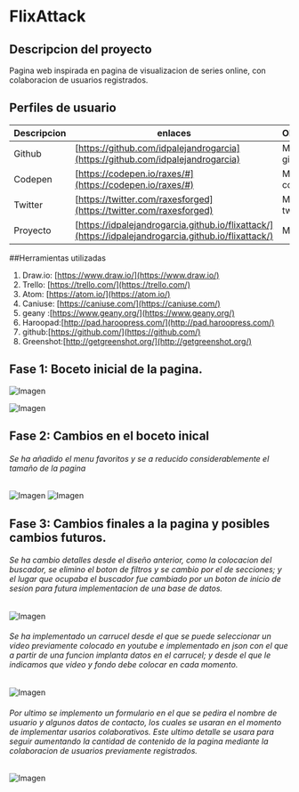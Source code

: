 # FlixAttack
## Descripcion del proyecto

Pagina web inspirada en pagina de visualizacion de series online, con colaboracion de usuarios registrados.

## Perfiles de usuario

| Descripcion | enlaces | Observaciones |
|--------|--------|--------|
|     Github   |   [https://github.com/idpalejandrogarcia](https://github.com/idpalejandrogarcia)     |    Mi perfil de github    |
|     Codepen   |    [https://codepen.io/raxes/#](https://codepen.io/raxes/#)    |     Mi perfil de codepen   |
|    Twitter    |     [https://twitter.com/raxesforged](https://twitter.com/raxesforged)   |    Mi cuenta de twitter    |
|     Proyecto   |    [https://idpalejandrogarcia.github.io/flixattack/](https://idpalejandrogarcia.github.io/flixattack/)    |   Mi proyecto     |

##Herramientas utilizadas

1. Draw.io: [https://www.draw.io/](https://www.draw.io/)
2. Trello: [https://trello.com/](https://trello.com/)
3. Atom: [https://atom.io/](https://atom.io/)
4. Caniuse: [https://caniuse.com/](https://caniuse.com/)
5. geany :[https://www.geany.org/](https://www.geany.org/)
6. Haroopad:[http://pad.haroopress.com/](http://pad.haroopress.com/)
7. github:[https://github.com/](https://github.com/)
8. Greenshot:[http://getgreenshot.org/](http://getgreenshot.org/)


## Fase 1: Boceto inicial de la pagina.

![Imagen](img/boceto.png)

![Imagen](img/boceto2.png)

## Fase 2: Cambios en el boceto inical
###### Se ha añadido el menu favoritos y se a reducido considerablemente el tamaño de la pagina
![Imagen](img/boceto1.2.png)
![Imagen](img/boceto2.2.png)
## Fase 3: Cambios finales a la pagina y posibles cambios futuros.
###### Se ha cambio detalles desde el diseño anterior, como la colocacion del buscador, se elimino el boton de filtros y se cambio por el de secciones; y el lugar que ocupaba el buscador fue cambiado por un boton de inicio de sesion para futura implementacion de una base de datos.
![Imagen](img/Flixattack-par_alta.png)
###### Se ha implementado un carrucel desde el que se puede seleccionar un video previamente colocado en youtube e implementado en json con el que a partir de una funcion implanta datos en el carrucel; y desde el que le indicamos que video y fondo debe colocar en cada momento.
![Imagen](img/Flixattack-medio.png)
###### Por ultimo se implemento un formulario en el que se pedira el nombre de usuario y algunos datos de contacto, los cuales se usaran en el momento de implementar  usarios colaborativos. Este ultimo detalle se usara para seguir aumentando la cantidad de contenido de la pagina mediante la colaboracion de usuarios previamente registrados.
![Imagen](img/Flixattack-fin.png)
